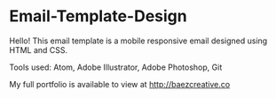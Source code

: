 # Email-Template-Design
Hello! This email template is a mobile responsive email designed using HTML and CSS.

Tools used: Atom, Adobe Illustrator, Adobe Photoshop, Git

My full portfolio is available to view at http://baezcreative.co
